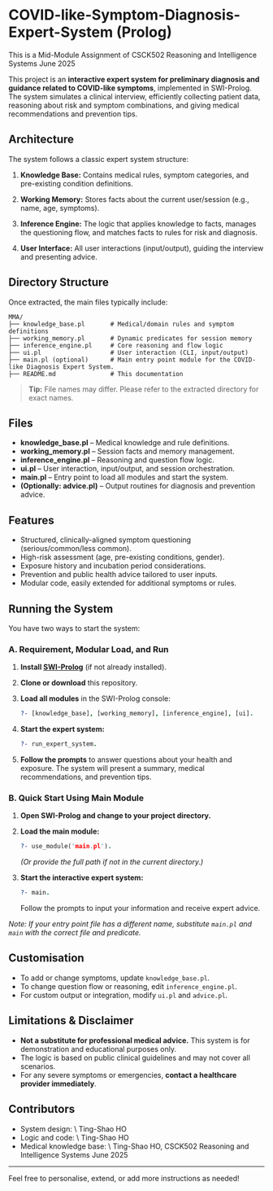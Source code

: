 # COVID-like-Symptom-Diagnosis-Expert-System (Prolog)
This is a Mid-Module Assignment of CSCK502 Reasoning and Intelligence Systems June 2025

This project is an **interactive expert system for preliminary diagnosis and guidance related to COVID-like symptoms**, implemented in SWI-Prolog.
The system simulates a clinical interview, efficiently collecting patient data, reasoning about risk and symptom combinations, and giving medical recommendations and prevention tips.

## Architecture

The system follows a classic expert system structure:

1. **Knowledge Base:**
   Contains medical rules, symptom categories, and pre-existing condition definitions.

2. **Working Memory:**
   Stores facts about the current user/session (e.g., name, age, symptoms).

3. **Inference Engine:**
   The logic that applies knowledge to facts, manages the questioning flow, and matches facts to rules for risk and diagnosis.

4. **User Interface:**
   All user interactions (input/output), guiding the interview and presenting advice.

## Directory Structure

Once extracted, the main files typically include:

```
MMA/
├── knowledge_base.pl       # Medical/domain rules and symptom definitions
├── working_memory.pl       # Dynamic predicates for session memory
├── inference_engine.pl     # Core reasoning and flow logic
├── ui.pl                   # User interaction (CLI, input/output)
├── main.pl (optional)      # Main entry point module for the COVID-like Diagnosis Expert System.
├── README.md               # This documentation
```

> **Tip:** File names may differ. Please refer to the extracted directory for exact names.

## Files

* **knowledge\_base.pl** – Medical knowledge and rule definitions.
* **working\_memory.pl** – Session facts and memory management.
* **inference\_engine.pl** – Reasoning and question flow logic.
* **ui.pl** – User interaction, input/output, and session orchestration.
* **main.pl** – Entry point to load all modules and start the system.
* **(Optionally: advice.pl)** – Output routines for diagnosis and prevention advice.

## Features

* Structured, clinically-aligned symptom questioning (serious/common/less common).
* High-risk assessment (age, pre-existing conditions, gender).
* Exposure history and incubation period considerations.
* Prevention and public health advice tailored to user inputs.
* Modular code, easily extended for additional symptoms or rules.

## Running the System

You have two ways to start the system:

### **A. Requirement, Modular Load, and Run**

1. **Install [SWI-Prolog](https://www.swi-prolog.org/)** (if not already installed).

2. **Clone or download** this repository.

3. **Load all modules** in the SWI-Prolog console:

   ```prolog
   ?- [knowledge_base], [working_memory], [inference_engine], [ui].
   ```

4. **Start the expert system:**

   ```prolog
   ?- run_expert_system.
   ```

5. **Follow the prompts** to answer questions about your health and exposure.
   The system will present a summary, medical recommendations, and prevention tips.

### **B. Quick Start Using Main Module**

1. **Open SWI-Prolog and change to your project directory.**

2. **Load the main module:**

   ```prolog
   ?- use_module('main.pl').
   ```

   *(Or provide the full path if not in the current directory.)*

3. **Start the interactive expert system:**

   ```prolog
   ?- main.
   ```

   Follow the prompts to input your information and receive expert advice.

*Note: If your entry point file has a different name, substitute `main.pl` and `main` with the correct file and predicate.*

## Customisation

* To add or change symptoms, update `knowledge_base.pl`.
* To change question flow or reasoning, edit `inference_engine.pl`.
* For custom output or integration, modify `ui.pl` and `advice.pl`.

## Limitations & Disclaimer

* **Not a substitute for professional medical advice.**
  This system is for demonstration and educational purposes only.
* The logic is based on public clinical guidelines and may not cover all scenarios.
* For any severe symptoms or emergencies, **contact a healthcare provider immediately**.

## Contributors

* System design: \ Ting-Shao HO
* Logic and code: \ Ting-Shao HO
* Medical knowledge base: \ Ting-Shao HO, CSCK502 Reasoning and Intelligence Systems June 2025

---

Feel free to personalise, extend, or add more instructions as needed!






